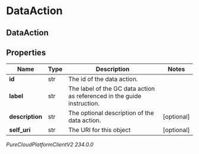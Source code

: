 # DataAction

## DataAction

## Properties

|Name | Type | Description | Notes|
|------------ | ------------- | ------------- | -------------|
| **id** | str | The id of the data action. | |
| **label** | str | The label of the GC data action as referenced in the guide instruction. | |
| **description** | str | The optional description of the data action. | [optional] |
| **self_uri** | str | The URI for this object | [optional] |



_PureCloudPlatformClientV2 234.0.0_
